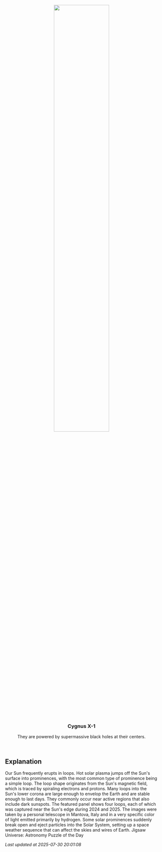 <p align='center'>
    <img src='https://apod.nasa.gov/apod/image/2507/SunLoops_Vanoni_960.jpg' width='60%' />
    <h3 align="center">Cygnus X-1</h3>
    <p align="center">They are powered by supermassive black holes at their centers.</p>
</p>
<br/>

Explanation
--
Our Sun frequently erupts in loops.  Hot solar plasma jumps off the Sun's surface into prominences, with the most common type of prominence being a simple loop.  The loop shape originates from the Sun's magnetic field, which is traced by spiraling electrons and protons.  Many loops into the Sun's lower corona are large enough to envelop the Earth and are stable enough to last days.  They commonly occur near active regions that also include dark sunspots.  The featured panel shows four loops, each of which was captured near the Sun's edge during 2024 and 2025. The images were taken by a personal telescope in Mantova, Italy and in a very specific color of light emitted primarily by hydrogen. Some solar prominences suddenly break open and eject particles into the Solar System, setting up a space weather sequence that can affect the skies and wires of Earth.    Jigsaw Universe: Astronomy Puzzle of the Day


*Last updated at 2025-07-30 20:01:08*
